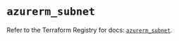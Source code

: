 # `azurerm_subnet`

Refer to the Terraform Registry for docs: [`azurerm_subnet`](https://registry.terraform.io/providers/hashicorp/azurerm/4.6.0/docs/resources/subnet).
